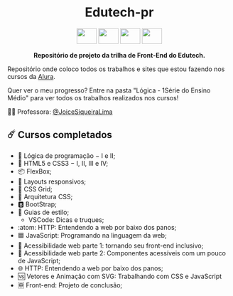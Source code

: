 <h1 align="center"><b>Edutech-pr</b></h1>

<section align="center">
 <img  height="35" width="45" src="https://cdn.jsdelivr.net/gh/devicons/devicon/icons/javascript/javascript-original.svg" />
 <img  height="35" width="45" src="https://cdn.jsdelivr.net/gh/devicons/devicon/icons/html5/html5-original.svg" />
 <img  height="35" width="45" src="https://cdn.jsdelivr.net/gh/devicons/devicon/icons/css3/css3-original.svg" />
 <img  height="35" width="45" src="https://cdn.jsdelivr.net/gh/devicons/devicon/icons/bootstrap/bootstrap-original.svg"/>
</section>

<p align="center"><b> Repositório de projeto da trilha de Front-End do Edutech. </b></p>

Repositório onde coloco todos os trabalhos e sites que estou fazendo nos cursos da [Alura](https://www.alura.com.br/).

Quer ver o meu progresso? Entre na pasta "Lógica - 1Série do Ensino Médio" para ver todos os trabalhos realizados nos cursos!

:woman_teacher: Professora:  <a href="https://github.com/profJoice">@JoiceSiqueiraLima</a></p> 

:comet: Cursos completados
------

* :jigsaw: Lógica de programação − I e II;
* :speech_balloon: HTML5 e CSS3 − I, II, III e IV;
* :package: FlexBox;
* :iphone: Layouts responsivos;
* :bricks: CSS Grid;
* :open_file_folder: Arquitetura CSS; 
* :b: BootStrap; 
* :symbols: Guias de estilo;
  * VSCode: Dicas e truques;
* :atom: HTTP: Entendendo a web por baixo dos panos;
* :blue_square: JavaScript: Programando na linguagem da web;
* :children_crossing: Acessibilidade web parte 1: tornando seu front-end inclusivo;
* :children_crossing: Acessibilidade web parte 2: Componentes acessíveis com um pouco de JavaScript;
* :globe_with_meridians: HTTP: Entendendo a web por baixo dos panos;
* :vs: Vetores e Animação com SVG: Trabalhando com CSS e JavaScript
* :u7533: Front-end: Projeto de conclusão;


#
